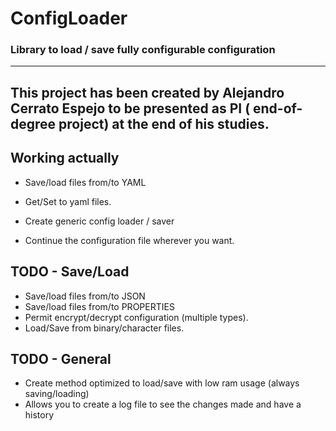 # ConfigLoader
### Library to load / save fully configurable configuration ###
----
This project has been created by Alejandro Cerrato Espejo to be presented as PI ( end-of-degree project)  at the end of his studies.
----

## Working actually
 - Save/load files from/to YAML
 - Get/Set to yaml files.
 
 - Create generic config loader / saver
 - Continue the configuration file wherever you want.

## TODO - Save/Load
 - Save/load files from/to JSON
 - Save/load files from/to PROPERTIES
 - Permit encrypt/decrypt configuration (multiple types).
 - Load/Save from binary/character files.

## TODO - General
 - Create method optimized to load/save with low ram usage (always saving/loading)
 - Allows you to create a log file to see the changes made and have a history
